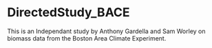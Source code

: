 # DirectedStudy_BACE

This is an Independant study by Anthony Gardella and Sam Worley on biomass data from the Boston Area Climate Experiment. 
